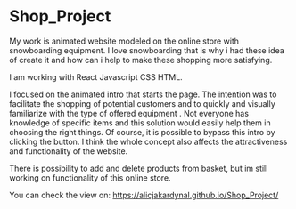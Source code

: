 # Shop_Project

My work is animated website modeled on the online store with snowboarding equipment. I love snowboarding that is why i had these idea of create it and how can i help to make these shopping more satisfying.

I am working with React Javascript CSS HTML.

I focused on the animated intro that starts the page. The intention was to facilitate the shopping of potential customers and to quickly and visually familiarize with the type of offered equipment . Not everyone has knowledge of specific items and this solution would easily help them in choosing the right things. Of course, it is possible to bypass this intro by clicking the button. I think the whole concept also affects the attractiveness and functionality of the website.

There is possibility to add and delete products from basket, but im still working on  functionality of this online store.

You can check the view on: https://alicjakardynal.github.io/Shop_Project/


 
